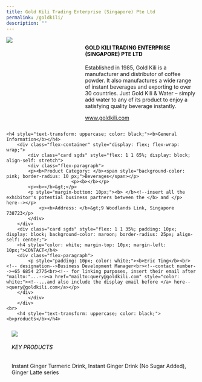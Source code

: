 ```yaml
---
title: Gold Kili Trading Enterprise (Singapore) Pte Ltd
permalink: /goldkili/
description: ""
---
```

<div class="flex-paragraph">
		<p style="text-transform: uppercase"></p></div>
			<div class="flex-container" style="display: flex; flex-wrap: wrap;">
			<div class="card sgds" style="flex: 1 1 40%; display: block;"><img src="https://drive.google.com/uc?export=download&amp;id=1vdhRNz7PrywXTE8SyyxljjRzpEB0xj4j"></div>
	<div class="card-sgds" style="flex: 1 1 58%; display: block; margin-left: 3px">
		<h4 style="text-transform: uppercase; color: black;"><b>Gold Kili Trading Enterprise (Singapore) Pte Ltd</b></h4>
		<p>Established in 1985, Gold Kili is a manufacturer and distributor of
coffee powder. It also manufactures a wide range of instant
beverages and exporting to over 30 countries. Just Gold Kili &amp; Water
– simply add water to any of its product to enjoy a satisfying quality
beverage instantly.</p>
		<p><a href="https://www.goldkili.com" target="_blank">www.goldkili.com</a></p>
	</div>
</div>



	<h4 style="text-transform: uppercase; color: black;"><b>General Information</b></h4>
		<div class="flex-container" style="display: flex; flex-wrap: wrap;">
			<div class="card sgds" style="flex: 1 1 65%; display: block; align-self: stretch">
			<div class="flex-paragraph">
			<p><b>Product Category: </b><span style="background-color: pink; border-radius: 10 px;">Beverages</span></p> 
							<p><b></b></p>
			<p><b></b>&gt;</p>
			<p style="margin-bottom: 10px;"><b> </b><!--insert all the exhibitor's potential business partners between the </b> and </p> here--></p>
				<p><b>Address: </b>&gt;9 Woodlands Link, Singapore 738723</p>
			</div>
		</div>
		<div class="card sgds" style="flex: 1 1 35%; padding: 10px; display: block; background-color: maroon; border-radius: 25px; align-self: center;">
		<h4 style="color: white; margin-top: 10px; margin-left: 10px;">CONTACT</h4>
		<div class="flex-paragraph">
			<p style="padding: 10px; color: white;"><b>Eric Ting</b><br><!-- designation-->Business Development Manager<br><!--contact number-->+65 6854 2775<br><!-- for linking purposes, insert their email after "mailto:"...--><a href="mailto:query@goldkili.com" style="color: white;"><!--...and also include the display email before </a> here-->query@goldkili.com</a></p>
		</div>
			</div>
		</div>
	<br>
		<h4 style="text-transform: uppercase; color: black;"><b>products</b></h4>
<div style="display: flex; flex-wrap: wrap;">
&nbsp; <div class="card sgds" style="flex: 1 1 47%; margin: 10px; display: block;">
	<div class="flex-image" style="display: block;"><img src="https://drive.google.com/uc?export=download&amp;id=1-Ud-CBZJm7rZ6wrHksbmKEQZw_9UY2Ka"></div>
	<div class="flex-paragraph">
		<h6 style="text-transform: uppercase; color: black;">Key Products</h6>
	Instant Ginger Turmeric Drink, Instant Ginger Drink (No Sugar
Added), Ginger Latte series





<p></p></div></div></div>